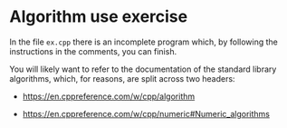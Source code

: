 # Algorithm use exercise

In the file `ex.cpp` there is an incomplete program which, by
following the instructions in the comments, you can finish.

You will likely want to refer to the documentation of the standard
library algorithms, which, for reasons, are split across two headers:

- <https://en.cppreference.com/w/cpp/algorithm>

- <https://en.cppreference.com/w/cpp/numeric#Numeric_algorithms>

